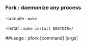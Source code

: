 ### Fork : daemonize any process

-compile : `make`

-install : `make install DESTDIR=/`

##usege : pfork [command] [args]
